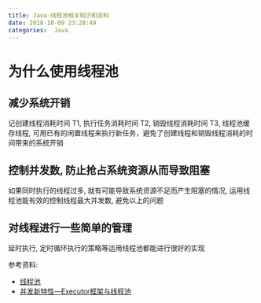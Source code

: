 ```yaml
---
title: Java-线程池相关知识和资料
date: 2018-10-09 23:28:49
categories:  Java
---
```


# 为什么使用线程池

## 减少系统开销

记创建线程消耗时间 T1, 执行任务消耗时间 T2, 销毁线程消耗时间 T3, 线程池缓存线程, 可用已有的闲置线程来执行新任务，避免了创建线程和销毁线程消耗的时间带来的系统开销

## 控制并发数, 防止抢占系统资源从而导致阻塞

如果同时执行的线程过多, 就有可能导致系统资源不足而产生阻塞的情况, 运用线程池能有效的控制线程最大并发数, 避免以上的问题

## 对线程进行一些简单的管理

延时执行, 定时循环执行的策略等运用线程池都能进行很好的实现

<!-- more -->

参考资料:

* [线程池](https://liuzho.github.io/2017/04/17/%E7%BA%BF%E7%A8%8B%E6%B1%A0%EF%BC%8C%E8%BF%99%E4%B8%80%E7%AF%87%E6%88%96%E8%AE%B8%E5%B0%B1%E5%A4%9F%E4%BA%86/)
* [并发新特性—Executor框架与线程池](https://blog.csdn.net/ns_code/article/details/17465497) 
